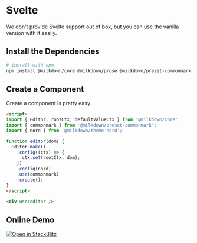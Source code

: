 # Svelte

We don't provide Svelte support out of box, but you can use the vanilla version with it easily.

## Install the Dependencies

```bash
# install with npm
npm install @milkdown/core @milkdown/prose @milkdown/preset-commonmark @milkdown/theme-nord
```

## Create a Component

Create a component is pretty easy.

```html
<script>
import { Editor, rootCtx, defaultValueCtx } from '@milkdown/core';
import { commonmark } from '@milkdown/preset-commonmark';
import { nord } from '@milkdown/theme-nord';

function editor(dom) {
  Editor.make()
    .config((ctx) => {
      ctx.set(rootCtx, dom);
    })
    .config(nord)
    .use(commonmark)
    .create();
}
</script>

<div use:editor />
```

## Online Demo

[![Open in StackBlitz](https://developer.stackblitz.com/img/open_in_stackblitz.svg)](https://stackblitz.com/github/Milkdown/examples/tree/main/svelte-commonmark)
